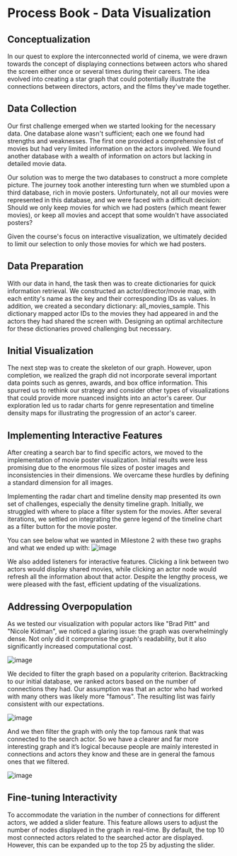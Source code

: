 # Process Book - Data Visualization

## Conceptualization

In our quest to explore the interconnected world of cinema, we were drawn towards the concept of displaying connections between actors who shared the screen either once or several times during their careers. The idea evolved into creating a star graph that could potentially illustrate the connections between directors, actors, and the films they've made together.

## Data Collection
Our first challenge emerged when we started looking for the necessary data. One database alone wasn't sufficient; each one we found had strengths and weaknesses. The first one provided a comprehensive list of movies but had very limited information on the actors involved. We found another database with a wealth of information on actors but lacking in detailed movie data.

Our solution was to merge the two databases to construct a more complete picture. The journey took another interesting turn when we stumbled upon a third database, rich in movie posters. Unfortunately, not all our movies were represented in this database, and we were faced with a difficult decision: Should we only keep movies for which we had posters (which meant fewer movies), or keep all movies and accept that some wouldn't have associated posters?

Given the course's focus on interactive visualization, we ultimately decided to limit our selection to only those movies for which we had posters.

## Data Preparation

With our data in hand, the task then was to create dictionaries for quick information retrieval. We constructed an actor/director/movie map, with each entity's name as the key and their corresponding IDs as values. In addition, we created a secondary dictionary: all_movies_sample. This dictionary mapped actor IDs to the movies they had appeared in and the actors they had shared the screen with. Designing an optimal architecture for these dictionaries proved challenging but necessary.

## Initial Visualization

The next step was to create the skeleton of our graph. However, upon completion, we realized the graph did not incorporate several important data points such as genres, awards, and box office information. This spurred us to rethink our strategy and consider other types of visualizations that could provide more nuanced insights into an actor's career. Our exploration led us to radar charts for genre representation and timeline density maps for illustrating the progression of an actor's career.

## Implementing Interactive Features

After creating a search bar to find specific actors, we moved to the implementation of movie poster visualization. Initial results were less promising due to the enormous file sizes of poster images and inconsistencies in their dimensions. We overcame these hurdles by defining a standard dimension for all images.

Implementing the radar chart and timeline density map presented its own set of challenges, especially the density timeline graph. Initially, we struggled with where to place a filter system for the movies. After several iterations, we settled on integrating the genre legend of the timeline chart as a filter button for the movie poster.

You can see below what we wanted in Milestone 2 with these two graphs and what we ended up with:
![image](https://github.com/com-480-data-visualization/project-2023-ak_team/assets/61150130/553d3340-bbe4-443a-8d9c-4f6a29356443)


We also added listeners for interactive features. Clicking a link between two actors would display shared movies, while clicking an actor node would refresh all the information about that actor. Despite the lengthy process, we were pleased with the fast, efficient updating of the visualizations.


## Addressing Overpopulation

As we tested our visualization with popular actors like "Brad Pitt" and "Nicole Kidman", we noticed a glaring issue: the graph was overwhelmingly dense. Not only did it compromise the graph's readability, but it also significantly increased computational cost.

![image](https://github.com/com-480-data-visualization/project-2023-ak_team/assets/61150130/e050387e-ec13-4347-ada9-cf32499b9e15)

We decided to filter the graph based on a popularity criterion. Backtracking to our initial database, we ranked actors based on the number of connections they had. Our assumption was that an actor who had worked with many others was likely more "famous". The resulting list was fairly consistent with our expectations.

![image](https://github.com/com-480-data-visualization/project-2023-ak_team/assets/61150130/7282d5a2-8106-401a-9645-7b553d487a9e)


And we then filter the graph with only the top famous rank that was connected to the search actor. So we have a clearer and far more interesting graph and it’s logical because people are mainly interested in connections and actors they know and these are in general the famous ones that we filtered. 

![image](https://github.com/com-480-data-visualization/project-2023-ak_team/assets/61150130/e885aca3-0ad5-4d0e-bd0e-1257fcf0b364)


## Fine-tuning Interactivity

To accommodate the variation in the number of connections for different actors, we added a slider feature. This feature allows users to adjust the number of nodes displayed in the graph in real-time. By default, the top 10 most connected actors related to the searched actor are displayed. However, this can be expanded up to the top 25 by adjusting the slider.



